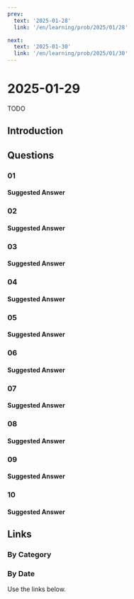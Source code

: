 ```yaml
---
prev:
  text: '2025-01-28'
  link: '/en/learning/prob/2025/01/28'

next:
  text: '2025-01-30'
  link: '/en/learning/prob/2025/01/30'
---
```


# 2025-01-29

TODO

<Badge type="danger" text="Bid"/>

## Introduction

## Questions

### 01

#### Suggested Answer

### 02

#### Suggested Answer

### 03

#### Suggested Answer

### 04

#### Suggested Answer

### 05

#### Suggested Answer

### 06

#### Suggested Answer

### 07

#### Suggested Answer

### 08

#### Suggested Answer

### 09

#### Suggested Answer

### 10

#### Suggested Answer

## Links

[<Badge type="tip" text="Go to Practice"/>](/en/practice/prob/2025/01/29)

### By Category

[<Badge type="tip" text="<--"/>](/en/learning/prob/2025/01/26)
[<Badge type="tip" text="Calendar"/>](/en/learning/calendar/2025/01)
[<Badge type="info" text="-->"/>](/en/learning/prob/2025/01/29#links)

### By Date

Use the links below.